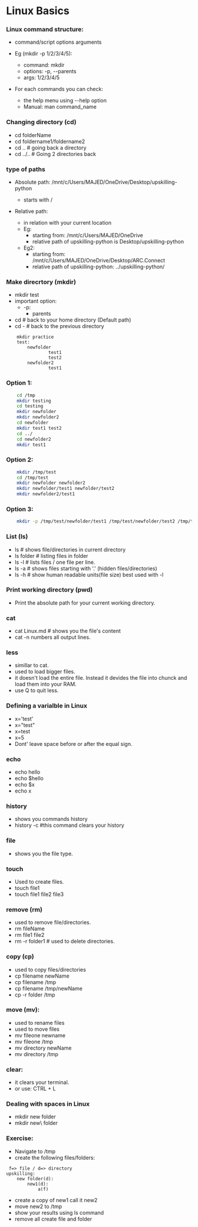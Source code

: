 # Linux Basics 

### Linux command structure:
* command/script options arguments
* Eg (mkdir -p 1/2/3/4/5):
    * command: mkdir
    * options: -p, --parents
    * args: 1/2/3/4/5

* For each commands you can check:
    * the help menu using --help option
    * Manual: man command_name


### Changing directory (cd)
* cd folderName
* cd foldername1/foldername2
* cd .. # going back a directory
* cd ../.. # Going 2 directories back

### type of paths
* Absolute path: /mnt/c/Users/MAJED/OneDrive/Desktop/upskilling-python
    *   starts with /

* Relative path:
    * in relation with your current location
    * Eg:
        *   starting from:  /mnt/c/Users/MAJED/OneDrive
        *   relative path of upskilling-python is Desktop/upskilling-python
    * Eg2:
        * starting from: /mnt/c/Users/MAJED/OneDrive/Desktop/ARC.Connect
        * relative path of upskilling-python: ../upskilling-python/


### Make direcrtory (mkdir)
* mkdir test
* important option:
    * -p:
        * parents
* cd  # back to your home directory (Default path)
* cd - # back to the previous directory

```
    mkdir practice
    test:
        newfolder
                test1
                test2
        newfolder2
                test1
```

### Option 1:
```bash
    cd /tmp
    mkdir testing
    cd testing
    mkdir newfolder
    mkdir newfolder2
    cd newfolder
    mkdir test1 test2
    cd ../
    cd newfolder2
    mkdir test1
```


### Option 2:

```bash
    mkdir /tmp/test
    cd /tmp/test
    mkdir newfolder newfolder2
    mkdir newfolder/test1 newfolder/test2
    mkdir newfolder2/test1
```

### Option 3:

```bash
    mkdir -p /tmp/test/newfolder/test1 /tmp/test/newfolder/test2 /tmp/test/newfolder2/test1
```


### List (ls)
* ls # shows file/directories in current directory
* ls folder # listing files in folder
* ls -l  # lists files / one file per line.
* ls -a # shows files starting with '.' (hidden files/directories)
* ls -h # show human readable units(file size) best used with -l

### Print working directory (pwd)
* Print the absolute path for your current working directory.


### cat 
* cat Linux.md # shows you the file's content
* cat -n numbers all output lines.


### less
* simillar to cat.
* used to load bigger files.
* it doesn't load the entire file. Instead it devides the file into chunck and load them into your RAM.
* use Q to quit less.

### Defining a varialble in Linux
* x='test'
* x="test"
* x=test
* x=5
* Dont' leave space before or after the equal sign.

### echo
* echo hello
* echo $hello
* echo $x
* echo x

### history
* shows you commands history
* history -c #this command clears your history


### file
* shows you the file type.

### touch
* Used to create files.
* touch file1
* touch file1 file2 file3

### remove (rm) 
* used to remove file/directories.
* rm fileName
* rm file1 file2
* rm -r folder1 # used to delete directories.

### copy (cp)
* used to copy files/directories
* cp filename newName
* cp filename /tmp
* cp filename /tmp/newName
* cp -r folder /tmp


### move (mv):
* used to rename files
* used to move files
* mv fileone newname
* mv fileone /tmp
* mv directory newName
* mv directory /tmp

### clear:
* it clears your terminal.
* or use: CTRL + L


### Dealing with spaces in Linux
* mkdir new folder
* mkdir new\ folder


### Exercise:
* Navigate to /tmp
* create the following files/folders:

```
 f=> file / d=> directory
upskilling:
    new folder(d):
        new1(d):
            a(f)

```    
* create a copy of new1 call it new2
* move new2 to /tmp
* show your results using ls command
* remove all create file and folder



